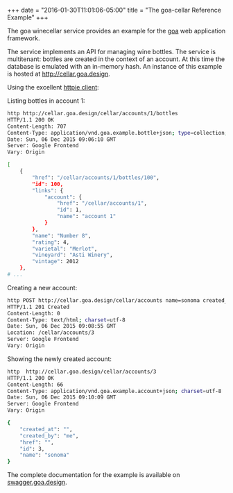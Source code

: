 +++
date = "2016-01-30T11:01:06-05:00"
title = "The goa-cellar Reference Example"
+++

The goa winecellar service provides an example for the [goa](http://goa.design) web application
framework.

The service implements an API for managing wine bottles. The service is multitenant: bottles are
created in the context of an account. At this time the database is emulated with an in-memory hash.
An instance of this example is hosted at http://cellar.goa.design.

Using the excellent [httpie client](https://github.com/jkbrzt/httpie):

Listing bottles in account 1:
```bash
http http://cellar.goa.design/cellar/accounts/1/bottles
HTTP/1.1 200 OK
Content-Length: 707
Content-Type: application/vnd.goa.example.bottle+json; type=collection; charset=utf-8
Date: Sun, 06 Dec 2015 09:06:10 GMT
Server: Google Frontend
Vary: Origin

[
    {
        "href": "/cellar/accounts/1/bottles/100",
        "id": 100,
        "links": {
            "account": {
                "href": "/cellar/accounts/1",
                "id": 1,
                "name": "account 1"
            }
        },
        "name": "Number 8",
        "rating": 4,
        "varietal": "Merlot",
        "vineyard": "Asti Winery",
        "vintage": 2012
    },
# ...
```

Creating a new account:
```bash
http POST http://cellar.goa.design/cellar/accounts name=sonoma created_by=me
HTTP/1.1 201 Created
Content-Length: 0
Content-Type: text/html; charset=utf-8
Date: Sun, 06 Dec 2015 09:08:55 GMT
Location: /cellar/accounts/3
Server: Google Frontend
Vary: Origin
```

Showing the newly created account:
```bash
http  http://cellar.goa.design/cellar/accounts/3
HTTP/1.1 200 OK
Content-Length: 66
Content-Type: application/vnd.goa.example.account+json; charset=utf-8
Date: Sun, 06 Dec 2015 09:10:09 GMT
Server: Google Frontend
Vary: Origin

{
    "created_at": "",
    "created_by": "me",
    "href": "",
    "id": 3,
    "name": "sonoma"
}
```

The complete documentation for the example is available on [swagger.goa.design](http://swagger.goa.design/?url=goadesign%2Fgoa-cellar%2Fdesign).
